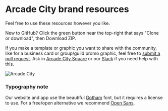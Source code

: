 # Arcade City brand resources

Feel free to use these resources however you like.

New to GitHub? Click the green button near the top-right that says "Clone or download", then Download ZIP.

If you make a template or graphic you want to share with the community, like for a business card or group/guild promo graphic, feel free to [submit a pull request](https://help.github.com/articles/creating-a-pull-request/). Ask in [Arcade City Square](https://www.facebook.com/groups/ArcadeCitySquare/) or our [Slack](https://arcadecitybuilders.slack.com) if you need help with this.

![Arcade City](https://i.imgur.com/opj0z5Q.png)

### Typography note

Our website and app use the beautiful [Gotham](https://www.typography.com/fonts/gotham/overview/) font, but it requires a license to use. For a free/open alternative we recommend [Open Sans](https://fonts.google.com/specimen/Open+Sans?selection.family=Open+Sans).

